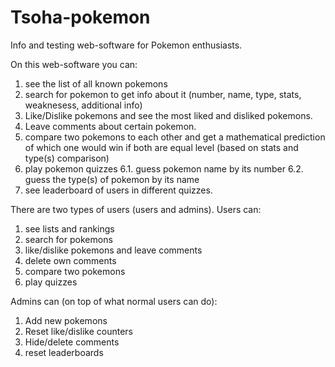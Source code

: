 # Tsoha-pokemon
Info and testing web-software for Pokemon enthusiasts.

On this web-software you can:
  1. see the list of all known pokemons
  2. search for pokemon to get info about it (number, name, type, stats, weaknesess, additional info)
  3. Like/Dislike pokemons and see the most liked and disliked pokemons.
  4. Leave comments about certain pokemon.
  5. compare two pokemons to each other and get a mathematical prediction of which one would win if both are equal level (based on stats and type(s) comparison)
  6. play pokemon quizzes 
            6.1. guess pokemon name by its number
            6.2. guess the type(s) of pokemon by its name
  7. see leaderboard of users in different quizzes.

There are two types of users (users and admins).
Users can:
  1. see lists and rankings
  2. search for pokemons
  3. like/dislike pokemons and leave comments
  4. delete own comments
  5. compare two pokemons
  6. play quizzes

Admins can (on top of what normal users can do):
  1. Add new pokemons
  2. Reset like/dislike counters
  3. Hide/delete comments
  4. reset leaderboards
